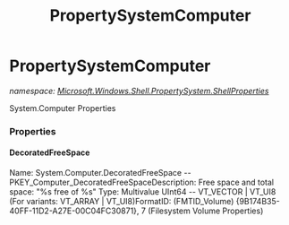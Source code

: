 ﻿---
title: PropertySystemComputer
---

# PropertySystemComputer
_namespace: [Microsoft.Windows.Shell.PropertySystem.ShellProperties](N-Microsoft.Windows.Shell.PropertySystem.ShellProperties.html)_

System.Computer Properties



### Properties

#### DecoratedFreeSpace
Name: System.Computer.DecoratedFreeSpace -- PKEY_Computer_DecoratedFreeSpaceDescription: Free space and total space: "%s free of %s"
Type: Multivalue UInt64 -- VT_VECTOR | VT_UI8 (For variants: VT_ARRAY | VT_UI8)FormatID: (FMTID_Volume) {9B174B35-40FF-11D2-A27E-00C04FC30871}, 7 (Filesystem Volume Properties)

